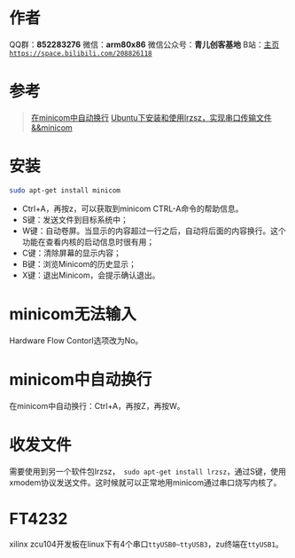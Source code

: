﻿# 作者
QQ群：**852283276**
微信：**arm80x86**
微信公众号：**青儿创客基地**
B站：[主页 `https://space.bilibili.com/208826118`](https://space.bilibili.com/208826118)

# 参考
> [在minicom中自动换行](https://blog.csdn.net/hens007/article/details/7255477)
> [Ubuntu下安装和使用lrzsz，实现串口传输文件&&minicom](https://blog.csdn.net/xiao628945/article/details/8259063)

# 安装
```bash
sudo apt-get install minicom
```
- Ctrl+A，再按z，可以获取到minicom CTRL-A命令的帮助信息。
- S键：发送文件到目标系统中；
- W键：自动卷屏。当显示的内容超过一行之后，自动将后面的内容换行。这个功能在查看内核的启动信息时很有用；
- C键：清除屏幕的显示内容；
- B键：浏览Minicom的历史显示；
- X键：退出Minicom，会提示确认退出。

# minicom无法输入
Hardware Flow Contorl选项改为No。

# minicom中自动换行
在minicom中自动换行：Ctrl+A，再按Z，再按W。

# 收发文件
需要使用到另一个软件包lrzsz，` sudo apt-get install lrzsz`，通过S键，使用xmodem协议发送文件。这时候就可以正常地用minicom通过串口烧写内核了。

# FT4232
xilinx zcu104开发板在linux下有4个串口`ttyUSB0~ttyUSB3`，zu终端在`ttyUSB1`。

